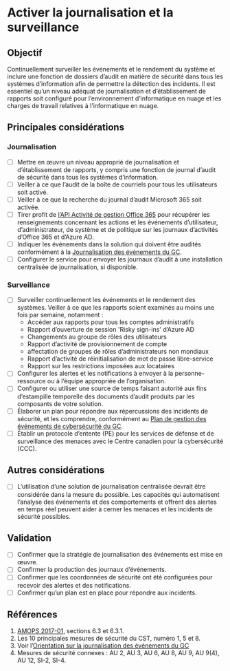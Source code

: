 # Activer la journalisation et la surveillance

## Objectif

Continuellement surveiller les événements et le rendement du système et inclure une fonction de dossiers d’audit en matière de sécurité dans tous les systèmes d’information afin de permettre la détection des incidents. Il est essentiel qu’un niveau adéquat de journalisation et d’établissement de rapports soit configuré pour l’environnement d’informatique en nuage et les charges de travail relatives à l’informatique en nuage.

## Principales considérations

### Journalisation

* [ ] Mettre en œuvre un niveau approprié de journalisation et d’établissement de rapports, y compris une fonction de journal d’audit de sécurité dans tous les systèmes d’information.
* [ ] Veiller à ce que l’audit de la boîte de courriels pour tous les utilisateurs soit activé.
* [ ] Veiller à ce que la recherche du journal d’audit Microsoft 365 soit activée.
* [ ] Tirer profit de [l’API Activité de gestion Office 365](https://docs.microsoft.com/fr-ca/office/office-365-management-api/office-365-management-activity-api-reference) pour récupérer les renseignements concernant les actions et les événements d’utilisateur, d’administrateur, de système et de politique sur les journaux d’activités d’Office 365 et d’Azure AD.
* [ ] Indiquer les événements dans la solution qui doivent être audités conformément à la [Journalisation des événements du GC](https://www.gcpedia.gc.ca/gcwiki/images/e/e3/GC_Event_Logging_Strategy.pdf).
* [ ] Configurer le service pour envoyer les journaux d’audit à une installation centralisée de journalisation, si disponible.

### Surveillance

* [ ] Surveiller continuellement les événements et le rendement des systèmes. Veiller à ce que les rapports soient examinés au moins une fois par semaine, notamment :
  * Accéder aux rapports pour tous les comptes administratifs
  * Rapport d’ouverture de session 'Risky sign-ins' d’Azure AD
  * Changements au groupe de rôles des utilisateurs
  * Rapport d’activité de provisionnement de compte
  * affectation de groupes de rôles d’administrateurs non mondiaux
  * Rapport d’activité de réinitialisation de mot de passe libre-service
  * Rapport sur les restrictions imposées aux locataires
* [ ] Configurer les alertes et les notifications à envoyer à la personne-ressource ou à l’équipe appropriée de l’organisation.
* [ ] Configurer ou utiliser une source de temps faisant autorité aux fins d’estampille temporelle des documents d’audit produits par les composants de votre solution.
* [ ] Élaborer un plan pour répondre aux répercussions des incidents de sécurité, et les comprendre, conformément au [Plan de gestion des événements de cybersécurité du GC](https://www.canada.ca/fr/secretariat-conseil-tresor/services/acces-information-protection-reseignements-personnels/gestion-securite-identite/plan-gestion-evenements-cybersecurite-gouvernement-canada.html).
* [ ] Établir un protocole d’entente (PE) pour les services de défense et de surveillance des menaces avec le Centre canadien pour la cybersécurité (CCC).

## Autres considérations

* [ ] L’utilisation d’une solution de journalisation centralisée devrait être considérée dans la mesure du possible. Les capacités qui automatisent l’analyse des événements et des comportements et offrent des alertes en temps réel peuvent aider à cerner les menaces et les incidents de sécurité possibles.

## Validation

* [ ] Confirmer que la stratégie de journalisation des événements est mise en œuvre.
* [ ] Confirmer la production des journaux d’événements.
* [ ] Confirmer que les coordonnées de sécurité ont été configurées pour recevoir des alertes et des notifications.
* [ ] Confirmer qu’un plan est en place pour répondre aux incidents.

## Références

1. [AMOPS 2017-01](https://www.canada.ca/en/treasury-board-secretariat/services/access-information-privacy/security-identity-management/direction-secure-use-commercial-cloud-services-spin.html), sections 6.3 et 6.3.1.
2. Les 10 principales mesures de sécurité du CST, numéro 1, 5 et 8.
3. Voir l’[Orientation sur la journalisation des événements du GC](https://www.gcpedia.gc.ca/gcwiki/images/e/e3/GC_Event_Logging_Strategy.pdf)
4. Mesures de sécurité connexes : AU 2, AU 3, AU 6, AU 8, AU 9, AU 9(4), AU 12, SI-2, SI-4.
